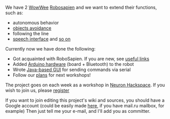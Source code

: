 We have 2 [WowWee](http://www.wowwee.com) [Robosapien](http://www.wowwee.com/en/products/toys/robots/robotics/robosapiens/robosapien) and we want to extend their functions, such as:
  * autonomous behavior
  * [objects avoidance](https://code.google.com/p/hack-a-robosapien/wiki/ObjectsAvoidance)
  * following the line
  * [speech interface](https://code.google.com/p/hack-a-robosapien/wiki/SpeechRecongitionUsingGoogleAPI)
and [so on](https://code.google.com/p/hack-a-robosapien/wiki/Ideas)

Currently now we have done the following:
  * Got acquainted with RoboSapien. If you are new, see [useful links](https://code.google.com/p/hack-a-robosapien/wiki/UsefulLinks)
  * Added [Arduino hardware](https://code.google.com/p/hack-a-robosapien/wiki/Hardware) (board + Bluetooth) to the robot
  * Wrote [Java-based GUI](https://code.google.com/p/hack-a-robosapien/downloads/list) for sending commands via serial
  * Follow our [plans](https://code.google.com/p/hack-a-robosapien/wiki/Plans) for next workshops!


The project goes on each week as a workshop in [Neuron Hackspace](http://neuronspace.ru/).
If you wish to join us, please [register](http://neuronspace.timepad.ru/)

If you want to join editing this project's wiki and sources, you should have a Google account (could be easily made [here](http://www.google.com/accounts/NewAccount), if you have mail.ru mailbox, for example) Then just tell me your e-mail, and I'll add you as committer.